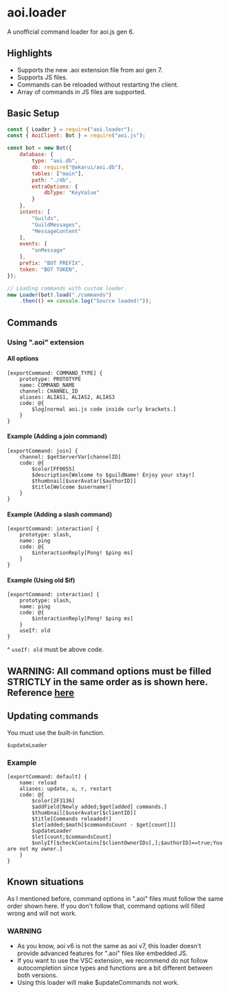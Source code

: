 # aoi.loader
A unofficial command loader for aoi.js gen 6.

## Highlights
- Supports the new .aoi extension file from aoi gen 7.
- Supports JS files.
- Commands can be reloaded without restarting the client.
- Array of commands in JS files are supported.

## Basic Setup
```js
const { Loader } = require("aoi.loader");
const { AoiClient: Bot } = require("aoi.js");

const bot = new Bot({
    database: {
        type: "aoi.db",
        db: require("@akarui/aoi.db"),
        tables: ["main"],
        path: "./db",
        extraOptions: {
            dbType: "KeyValue"
        }
    },
    intents: [
        "Guilds",
        "GuildMessages",
        "MessageContent"
    ],
    events: [
        "onMessage"
    ],
    prefix: "BOT PREFIX",
    token: "BOT TOKEN",
});

// Loading commands with custom loader.
new Loader(bot).load("./commands")
    .then(() => console.log("Source loaded!"));
```

## Commands
### Using ".aoi" extension
#### All options
```
[exportCommand: COMMAND_TYPE] {
    prototype: PROTOTYPE
    name: COMMAND_NAME
    channel: CHANNEL_ID
    aliases: ALIAS1, ALIAS2, ALIAS3
    code: @{
        $log[normal aoi.js code inside curly brackets.]
    }
}
```

#### Example (Adding a join command)
```
[exportCommand: join] {
    channel: $getServerVar[channelID]
    code: @{
        $color[FF0055]
        $description[Welcome to $guildName! Enjoy your stay!]
        $thumbnail[$userAvatar[$authorID]]
        $title[Welcome $username!]
    }
}
```

#### Example (Adding a slash command)
```
[exportCommand: interaction] {
    prototype: slash,
    name: ping
    code: @{
        $interactionReply[Pong! $ping ms]
    }
}
```

#### Example (Using old $if)
```
[exportCommand: interaction] {
    prototype: slash,
    name: ping
    code: @{
        $interactionReply[Pong! $ping ms]
    }
    useIf: old
}
```
^ `useIf: old` must be above code.

## WARNING: All command options must be filled STRICTLY in the same order as is shown here. Reference [here](#all-options)

## Updating commands
You must use the built-in function.
```
$updateLoader
```

### Example
```
[exportCommand: default] {
    name: reload
    aliases: update, u, r, restart
    code: @{
        $color[2F3136]
        $addField[Newly added;$get[added] commands.]
        $thumbnail[$userAvatar[$clientID]]
        $title[Commands reloaded!]
        $let[added;$math[$commandsCount - $get[count]]]
        $updateLoader
        $let[count;$commandsCount]
        $onlyIf[$checkContains[$clientOwnerIDs[,];$authorID]==true;You are not my owner.]
    }
}
```

## Known situations
As I mentioned before, command options in ".aoi" files must follow the same order shown here. If you don't follow that, command options will filled wrong and will not work.

### WARNING
- As you know, aoi v6 is not the same as aoi v7, this loader doesn't provide advanced features for ".aoi" files like embedded JS.
- If you want to use the VSC extension, we recommend do not follow autocompletion since types and functions are a bit different between both versions.
- Using this loader will make $updateCommands not work.